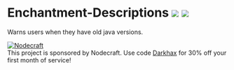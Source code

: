 # Enchantment-Descriptions [![](http://cf.way2muchnoise.eu/293496.svg)](https://minecraft.curseforge.com/projects/oldjavawarning) [![](http://cf.way2muchnoise.eu/versions/293496.svg)](https://minecraft.curseforge.com/projects/oldjavawarning)
Warns users when they have old java versions.

[![Nodecraft](https://i.imgur.com/sz9PUmK.png)](https://nodecraft.com/r/darkhax)    
This project is sponsored by Nodecraft. Use code [Darkhax](https://nodecraft.com/r/darkhax) for 30% off your first month of service!